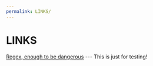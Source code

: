 ```yaml
---
permalink: LINKS/
---
```


# LINKS
[Regex, enough to be dangerous](https://youtu.be/bgBWp9EIlMM?si=tPOrsdxd5k67UFAY) --- This is just for testing!

